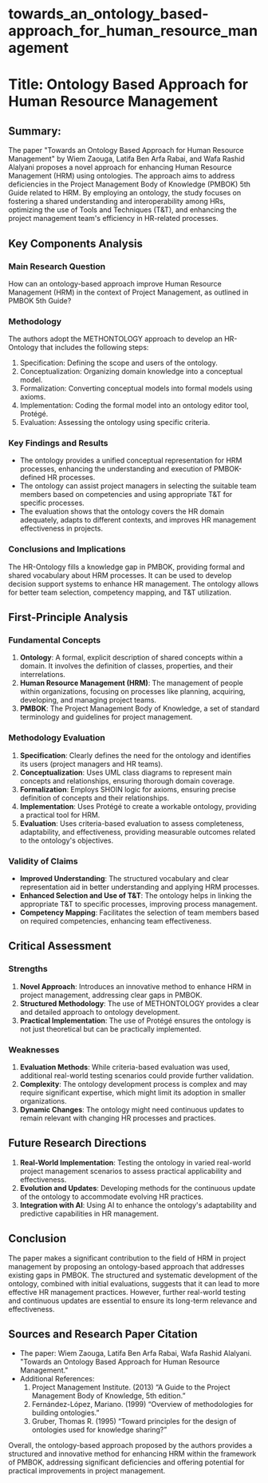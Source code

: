# towards_an_ontology_based-approach_for_human_resource_management

# Title: Ontology Based Approach for Human Resource Management

## Summary:
The paper "Towards an Ontology Based Approach for Human Resource Management" by Wiem Zaouga, Latifa Ben Arfa Rabai, and Wafa Rashid Alalyani proposes a novel approach for enhancing Human Resource Management (HRM) using ontologies. The approach aims to address deficiencies in the Project Management Body of Knowledge (PMBOK) 5th Guide related to HRM. By employing an ontology, the study focuses on fostering a shared understanding and interoperability among HRs, optimizing the use of Tools and Techniques (T&T), and enhancing the project management team's efficiency in HR-related processes.

## Key Components Analysis

### Main Research Question
How can an ontology-based approach improve Human Resource Management (HRM) in the context of Project Management, as outlined in PMBOK 5th Guide?

### Methodology
The authors adopt the METHONTOLOGY approach to develop an HR-Ontology that includes the following steps:
1. Specification: Defining the scope and users of the ontology.
2. Conceptualization: Organizing domain knowledge into a conceptual model.
3. Formalization: Converting conceptual models into formal models using axioms.
4. Implementation: Coding the formal model into an ontology editor tool, Protégé.
5. Evaluation: Assessing the ontology using specific criteria.

### Key Findings and Results
- The ontology provides a unified conceptual representation for HRM processes, enhancing the understanding and execution of PMBOK-defined HR processes.
- The ontology can assist project managers in selecting the suitable team members based on competencies and using appropriate T&T for specific processes.
- The evaluation shows that the ontology covers the HR domain adequately, adapts to different contexts, and improves HR management effectiveness in projects.

### Conclusions and Implications
The HR-Ontology fills a knowledge gap in PMBOK, providing formal and shared vocabulary about HRM processes. It can be used to develop decision support systems to enhance HR management. The ontology allows for better team selection, competency mapping, and T&T utilization.

## First-Principle Analysis

### Fundamental Concepts
1. **Ontology**: A formal, explicit description of shared concepts within a domain. It involves the definition of classes, properties, and their interrelations.
2. **Human Resource Management (HRM)**: The management of people within organizations, focusing on processes like planning, acquiring, developing, and managing project teams.
3. **PMBOK**: The Project Management Body of Knowledge, a set of standard terminology and guidelines for project management.

### Methodology Evaluation
1. **Specification**: Clearly defines the need for the ontology and identifies its users (project managers and HR teams).
2. **Conceptualization**: Uses UML class diagrams to represent main concepts and relationships, ensuring thorough domain coverage.
3. **Formalization**: Employs SHOIN logic for axioms, ensuring precise definition of concepts and their relationships.
4. **Implementation**: Uses Protégé to create a workable ontology, providing a practical tool for HRM.
5. **Evaluation**: Uses criteria-based evaluation to assess completeness, adaptability, and effectiveness, providing measurable outcomes related to the ontology's objectives.

### Validity of Claims
- **Improved Understanding**: The structured vocabulary and clear representation aid in better understanding and applying HRM processes.
- **Enhanced Selection and Use of T&T**: The ontology helps in linking the appropriate T&T to specific processes, improving process management.
- **Competency Mapping**: Facilitates the selection of team members based on required competencies, enhancing team effectiveness.

## Critical Assessment

### Strengths
1. **Novel Approach**: Introduces an innovative method to enhance HRM in project management, addressing clear gaps in PMBOK.
2. **Structured Methodology**: The use of METHONTOLOGY provides a clear and detailed approach to ontology development.
3. **Practical Implementation**: The use of Protégé ensures the ontology is not just theoretical but can be practically implemented.

### Weaknesses
1. **Evaluation Methods**: While criteria-based evaluation was used, additional real-world testing scenarios could provide further validation.
2. **Complexity**: The ontology development process is complex and may require significant expertise, which might limit its adoption in smaller organizations.
3. **Dynamic Changes**: The ontology might need continuous updates to remain relevant with changing HR processes and practices.

## Future Research Directions
1. **Real-World Implementation**: Testing the ontology in varied real-world project management scenarios to assess practical applicability and effectiveness.
2. **Evolution and Updates**: Developing methods for the continuous update of the ontology to accommodate evolving HR practices.
3. **Integration with AI**: Using AI to enhance the ontology's adaptability and predictive capabilities in HR management.

## Conclusion
The paper makes a significant contribution to the field of HRM in project management by proposing an ontology-based approach that addresses existing gaps in PMBOK. The structured and systematic development of the ontology, combined with initial evaluations, suggests that it can lead to more effective HR management practices. However, further real-world testing and continuous updates are essential to ensure its long-term relevance and effectiveness.

## Sources and Research Paper Citation
- The paper: Wiem Zaouga, Latifa Ben Arfa Rabai, Wafa Rashid Alalyani. "Towards an Ontology Based Approach for Human Resource Management."
- Additional References:
  1. Project Management Institute. (2013) “A Guide to the Project Management Body of Knowledge, 5th edition.”
  2. Fernández-López, Mariano. (1999) “Overview of methodologies for building ontologies.”
  3. Gruber, Thomas R. (1995) “Toward principles for the design of ontologies used for knowledge sharing?”

Overall, the ontology-based approach proposed by the authors provides a structured and innovative method for enhancing HRM within the framework of PMBOK, addressing significant deficiencies and offering potential for practical improvements in project management.